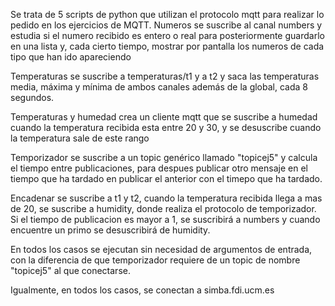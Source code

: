 Se trata de 5 scripts de python que utilizan el protocolo mqtt para realizar lo pedido en los ejercicios de MQTT.
Numeros se suscribe al canal numbers y estudia si el numero recibido es entero o real para posteriormente guardarlo en una lista y, cada cierto tiempo, mostrar por pantalla los numeros de cada tipo que han ido apareciendo

Temperaturas se suscribe a temperaturas/t1 y a t2 y saca las temperaturas media, máxima y mínima de ambos canales además de la global, cada 8 segundos.

Temperaturas y humedad crea un cliente mqtt que se suscribe a humedad cuando la temperatura recibida esta entre 20 y 30, y se desuscribe cuando la temperatura sale de este rango

Temporizador se suscribe a un topic genérico llamado "topicej5" y calcula el tiempo entre publicaciones, para despues publicar otro mensaje en el tiempo que ha tardado en publicar el anterior con el timepo que ha tardado.

Encadenar se suscribe a t1 y t2, cuando la temperatura recibida llega a mas de 20, se suscribe a humidity, donde realiza el protocolo de temporizador. Si el tiempo de publicacion es mayor a 1, se suscribirá 
a numbers y cuando encuentre un primo se desuscribirá de humidity.

En todos los casos se ejecutan sin necesidad de argumentos de entrada, con la diferencia de que temporizador requiere de un topic de nombre "topicej5" al que conectarse.

Igualmente, en todos los casos, se conectan a simba.fdi.ucm.es
